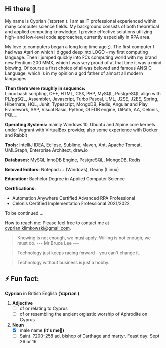 ## Hi there 👋
My name is Cyprian (ˈsɪprɪən ).
I am an IT professional experienced within many computer science fields.
My background consists of both theoretical and applied computing knowledge.
I provide effective solutions utilizing high- and low-level code approaches, currently especially in RPA area.

My love to computers began a long long time ago ;). The first computer I had was Atari on which I digged deep into LOGO - my first computing language.
Then I jumped quickly into PCs computing world with my brand new Pentium 200 MMX, which I was very proud of at that time it was a mind blowing.
Of course a first choice of all was beloved and famous ANSI C Language, which is in my opinion a god father of almost all modern languages.

**Then there were roughly in sequence:**  
Linux bash scripting, C++, HTML, CSS, PHP, MySQL, PostgreSQL align with PL/pgSQL, Assembler, Javascript, Turbo Pascal, UML, J2SE, J2EE, Spring, Hibernate, HQL, Junit, Typescript, MongoDB, Redis, Angular and Play Framework, SAP, Visual Basic, Python, OLEDB engine, UiPath, AA, Celonis, PQL...

**Operating Systems:** 
mainly Windows 10, Ubuntu and Alpine core kernels under Vagrant with VirtualBox provider, also some experience with Docker and Rabbit

**Tools:** IntelliJ IDEA, Eclipse, Sublime, Maven, Ant, Apache Tomcat, UMLGraph, Enterprise Architect, draw.io

**Databases:** MySQL InnoDB Engine, PostgreSQL, MongoDB, Redis

**Beloved Editors:** Notepad++ (Windows), Geany (Linux)

**Education:** Bachelor Degree in Applied Computer Science  

**Certifications:**  
 - Automation Anywhere Certified Advanced RPA Professional  
 - Celonis Certified Implementation Professional 2021/2022

To be continued....

How to reach me:
Please feel free to contact me at cyprian.klimkowski@gmail.com.

> Knowing is not enough, we must apply. Willing is not enough, we must do. --- Mr Bruce Lee ---  

> Technology just keeps racing forward - you can't change it.

> Technology without business is just a hobby.


## ⚡ **Fun fact:**
**Cyprian** in British English **(ˈsɪprɪən )**
1. **Adjective**
   - [ ] of or relating to Cyprus
   - [ ] of or resembling the ancient orgiastic worship of Aphrodite on Cyprus  
2. **Noun**  
   - [x] male name **(it's me:man:)**  
   - [ ] Saint. ?200–258 ad, bishop of Carthage and martyr. Feast day: Sept 26 or 16

<!--
**cklimkowski/cklimkowski** is a ✨ _special_ ✨ repository because its `README.md` (this file) appears on your GitHub profile.

Here are some ideas to get you started:

- 🔭 I’m currently working on ...
- 🌱 I’m currently learning ...
- 👯 I’m looking to collaborate on ...
- 🤔 I’m looking for help with ...
- 💬 Ask me about ...
- 📫 How to reach me: ...
- 😄 Pronouns: ...
- ⚡ Fun fact: ...
-->
